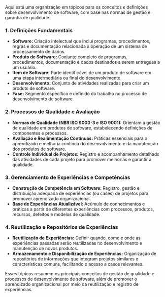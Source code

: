 Aqui está uma organização em tópicos para os conceitos e definições sobre desenvolvimento de software, com base nas normas de gestão e garantia de qualidade:

### 1. Definições Fundamentais

- **Software:** Criação intelectual que inclui programas, procedimentos, regras e documentação relacionada à operação de um sistema de processamento de dados.
- **Produto de Software:** Conjunto completo de programas, procedimentos, documentação e dados destinados a serem entregues a um usuário.
- **Item de Software:** Parte identificável de um produto de software em uma etapa intermediária ou final do desenvolvimento.
- **Desenvolvimento:** Conjunto de atividades realizadas para criar um produto de software.
- **Fase:** Segmento específico e definido do trabalho no processo de desenvolvimento de software.

### 2. Processos de Qualidade e Avaliação

- **Normas de Qualidade (NBR ISO 9000-3 e ISO 9001):** Orientam a gestão de qualidade em produtos de software, estabelecendo definições de componentes e processos.
- **Avaliação e Realimentação Contínuas:** Práticas essenciais para o aprendizado e melhoria contínua do desenvolvimento e da manutenção dos produtos de software.
- **Controle Individual de Projetos:** Registro e acompanhamento detalhado das atividades de cada projeto para promover melhorias e garantir a qualidade.

### 3. Gerenciamento de Experiências e Competências

- **Construção de Competência em Software:** Registro, gestão e distribuição adequada de experiências (ou cases) de projetos para promover aprendizado organizacional.
- **Base de Experiências Atualizável:** Acúmulo de conhecimentos e práticas a partir de diferentes experiências com processos, produtos, recursos, defeitos e modelos de qualidade.

### 4. Reutilização e Repositórios de Experiências

- **Reutilização de Experiências:** Definir quando, como e onde as experiências passadas serão reutilizadas no desenvolvimento e manutenção de novos produtos.
- **Armazenamento e Disponibilização de Experiências:** Organização de repositórios de informações que integram projetos similares e características comuns, facilitando o acesso a casos relevantes.

Esses tópicos resumem os principais conceitos de gestão de qualidade e processos de desenvolvimento de software, além de promover o aprendizado organizacional por meio da reutilização e registro de experiências.
